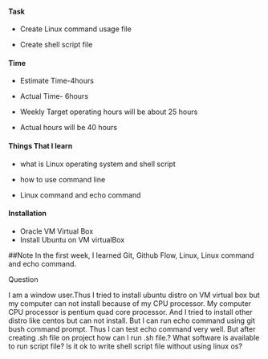 #### **Task**

- Create Linux command usage file

- Create shell script file

#### **Time**
- Estimate Time-4hours

- Actual Time- 6hours

- Weekly Target operating hours will be about 25 hours

- Actual hours will be 40 hours

#### **Things That I learn**

- what is Linux operating system and shell script

- how to use command line 

- Linux command and echo command

#### **Installation**
- Oracle VM Virtual Box
- Install Ubuntu on VM virtualBox

##Note
In the first week, I learned Git, Github Flow, Linux, Linux command and echo command.

Question 

I am a window user.Thus I tried to install ubuntu distro on VM virtual box but my computer can not install because of my CPU processor. My computer CPU processor is pentium quad core processor. And I tried to install other distro like centos but can not install. But I can run echo command using git bush command prompt. Thus I can test echo command very well. But after creating .sh file on project how can I run .sh file.?
What software is available to run script file?
Is it ok to write shell script file without using linux os?

